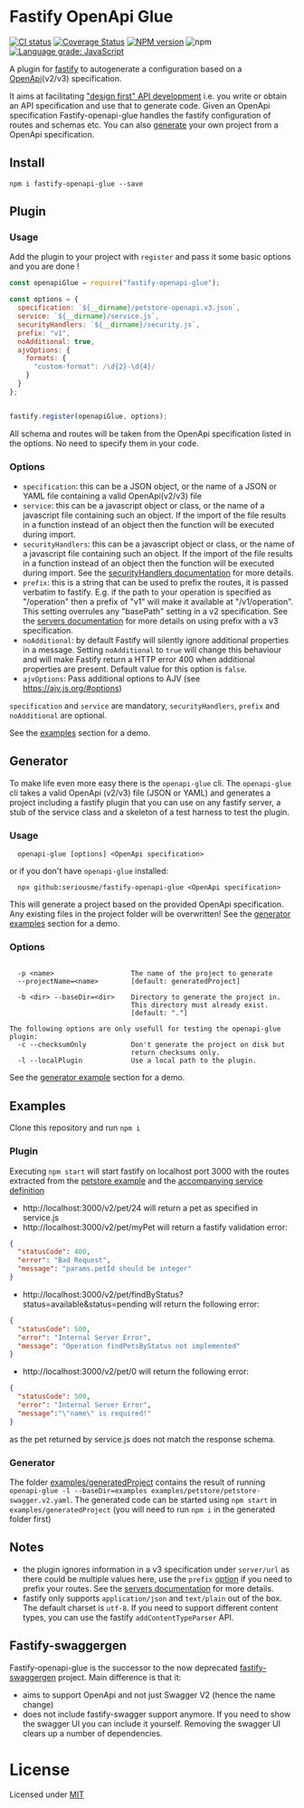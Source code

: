 # Fastify OpenApi Glue
[![CI status](https://github.com/seriousme/fastify-openapi-glue/workflows/Node.js%20CI/badge.svg)](https://github.com/seriousme/fastify-openapi-glue/actions?query=workflow%3A%22Node.js+CI%22)
[![Coverage Status](https://coveralls.io/repos/github/seriousme/fastify-openapi-glue/badge.svg?branch=master)](https://coveralls.io/github/seriousme/fastify-openapi-glue?branch=master)
[![NPM version](https://img.shields.io/npm/v/fastify-openapi-glue.svg)](https://www.npmjs.com/package/fastify-openapi-glue)
![npm](https://img.shields.io/npm/dm/fastify-openapi-glue)
[![Language grade: JavaScript](https://img.shields.io/lgtm/grade/javascript/g/seriousme/fastify-openapi-glue.svg?logo=lgtm&logoWidth=18)](https://lgtm.com/projects/g/seriousme/fastify-openapi-glue/context:javascript)


A plugin for [fastify](https://www.fastify.io) to autogenerate a configuration based on a [OpenApi](https://www.openapis.org/)(v2/v3) specification.

It aims at facilitating ["design first" API development](https://swagger.io/blog/api-design/design-first-or-code-first-api-development/) i.e. you write or obtain an API specification and use that to generate code. Given an OpenApi specification Fastify-openapi-glue handles the fastify configuration of routes and schemas etc. You can also [generate](#generator) your own project from a OpenApi specification.

<a name="install"></a>
## Install 
```
npm i fastify-openapi-glue --save
```
<a name="plugin"></a>
## Plugin
<a name="pluginUsage"></a>
### Usage

Add the plugin to your project with `register` and pass it some basic options and you are done !
```javascript
const openapiGlue = require("fastify-openapi-glue");

const options = {
  specification: `${__dirname}/petstore-openapi.v3.json`,
  service: `${__dirname}/service.js`,
  securityHandlers: `${__dirname}/security.js`,
  prefix: "v1",
  noAdditional: true,
  ajvOptions: {
    formats: {
      "custom-format": /\d{2}-\d{4}/
    }
  }
};


fastify.register(openapiGlue, options);
```

All schema and routes will be taken from the OpenApi specification listed in the options. No need to specify them in your code. 
<a name="pluginOptions"></a>
### Options
  - `specification`: this can be a JSON object, or the name of a JSON or YAML file containing a valid OpenApi(v2/v3) file 
  - `service`: this can be a javascript object or class, or the name of a javascript file containing such an object. If the import of the file results in a function instead of an object then the function will be executed during import.
  - `securityHandlers`: this can be a javascript object or class, or the name of a javascript file containing such an object. If the import of the file results in a function instead of an object then the function will be executed during import. See the [securityHandlers documentation](docs/securityHandlers.md) for more details.
  - `prefix`: this is a string that can be used to prefix the routes, it is passed verbatim to fastify. E.g. if the path to your operation is specified as "/operation" then a prefix of "v1" will make it available at "/v1/operation". This setting overrules any "basePath" setting in a v2 specification. See the [servers documentation](docs/servers.md) for more details on using prefix with a v3 specification.
  - `noAdditional`: by default Fastify will silently ignore additional properties in a message. Setting `noAdditional` to `true` will change this behaviour and will make Fastify return a HTTP error 400 when additional properties are present. Default value for this option is `false`.
  - `ajvOptions`: Pass additional options to AJV (see https://ajv.js.org/#options)

`specification` and `service` are mandatory, `securityHandlers`, `prefix` and `noAdditional` are optional.

See the [examples](#examples) section for a demo.

<a name="generator"></a>
## Generator

To make life even more easy there is the `openapi-glue` cli. The `openapi-glue` cli takes a valid OpenApi (v2/v3) file (JSON or YAML) and generates a project including a fastify plugin that you can use on any fastify server, a stub of the service class and a skeleton of a test harness to test the plugin. 

<a name="generatorUsage"></a>
### Usage
```
  openapi-glue [options] <OpenApi specification>
```
or if you don't have `openapi-glue` installed:
```
  npx github:seriousme/fastify-openapi-glue <OpenApi specification>
```
This will generate a project based on the provided OpenApi specification.
Any existing files in the project folder will be overwritten!
See the [generator examples](#examples) section for a demo.
<a name="generatorOptions"></a>
### Options
```

  -p <name>                   The name of the project to generate
  --projectName=<name>        [default: generatedProject]

  -b <dir> --baseDir=<dir>    Directory to generate the project in.
                              This directory must already exist.
                              [default: "."]

The following options are only usefull for testing the openapi-glue plugin:
  -c --checksumOnly           Don't generate the project on disk but
                              return checksums only.
  -l --localPlugin            Use a local path to the plugin.
```
See the [generator example](#generatorExamples) section for a demo.


<a name="examples"></a>
## Examples
Clone this repository and run `npm i` 

<a name="pluginExamples"></a>
### Plugin
Executing `npm start` will start fastify on localhost port 3000 with the
routes extracted from the [petstore example](examples/petstore/petstore-openapi.v3.json) and the [accompanying service definition](examples/petstore/service.js)

* http://localhost:3000/v2/pet/24 will return a pet as specified in service.js
* http://localhost:3000/v2/pet/myPet will return a fastify validation error:

```json
{
  "statusCode": 400,
  "error": "Bad Request",
  "message": "params.petId should be integer"
}
```

* http://localhost:3000/v2/pet/findByStatus?status=available&status=pending will return
  the following error:

```json
{
  "statusCode": 500,
  "error": "Internal Server Error",
  "message": "Operation findPetsByStatus not implemented"
}
```

* http://localhost:3000/v2/pet/0 will return the following error:

```json
{
  "statusCode": 500,
  "error": "Internal Server Error",
  "message":"\"name\" is required!"
}
```

as the pet returned by service.js does not match the response schema.

<a name="generatorExamples"></a>
### Generator
The folder [examples/generatedProject](examples/generatedProject) contains the result of running `openapi-glue -l --baseDir=examples examples/petstore/petstore-swagger.v2.yaml`. The generated code can be started using `npm start` in `examples/generatedProject` (you will need to run `npm i` in the generated folder first)
<a name="Notes"></a>
## Notes
- the plugin ignores information in a v3 specification under `server/url` as there could be multiple values here, use the `prefix` [option](#pluginOptions) if you need to prefix your routes. See the [servers documentation](docs/servers.md) for more details.
- fastify only supports `application/json` and `text/plain` out of the box. The default charset is `utf-8`.  If you need to support different content types, you can use the fastify `addContentTypeParser` API.
<a name="Fastify-swaggergen"></a>
## Fastify-swaggergen
Fastify-openapi-glue is the successor to the now deprecated [fastify-swaggergen](https://github.com/seriousme/fastify-swaggergen) project.
Main difference is that it: 
- aims to support OpenApi and not just Swagger V2 (hence the name change)
- does not include fastify-swagger support anymore. If you need to show the swagger UI you can include it yourself. Removing the swagger UI clears up a number of dependencies.
<a name="license"></a>
# License
Licensed under [MIT](license.txt)
